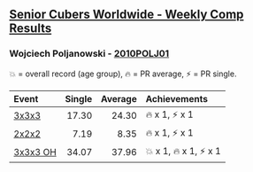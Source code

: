 <style>table {white-space: nowrap;}</style>

## [Senior Cubers Worldwide - Weekly Comp Results](/scw-comp/results/)
### Wojciech Poljanowski - [2010POLJ01](https://www.worldcubeassociation.org/persons/2010POLJ01)

<span style="white-space: nowrap;">💥 = overall record (age group)</span>, <span style="white-space: nowrap;">🔥 = PR average</span>, <span style="white-space: nowrap;">⚡ = PR single</span>.

| Event | Single | Average | Achievements|
| :-- | --: | --: | :-- |
| [3x3x3](333.md) | 17.30 | 24.30 | 🔥 x 1, ⚡ x 1 |
| [2x2x2](222.md) | 7.19 | 8.35 | 🔥 x 1, ⚡ x 1 |
| [3x3x3 OH](333oh.md) | 34.07 | 37.96 | 💥 x 1, 🔥 x 1, ⚡ x 1 |

<!-- Global site tag (gtag.js) - Google Analytics -->
<script async src="https://www.googletagmanager.com/gtag/js?id=UA-86348435-3"></script>
<script>window.dataLayer = window.dataLayer || []; function gtag() {dataLayer.push(arguments);} gtag('js', new Date()); gtag('config', 'UA-86348435-3');</script>
